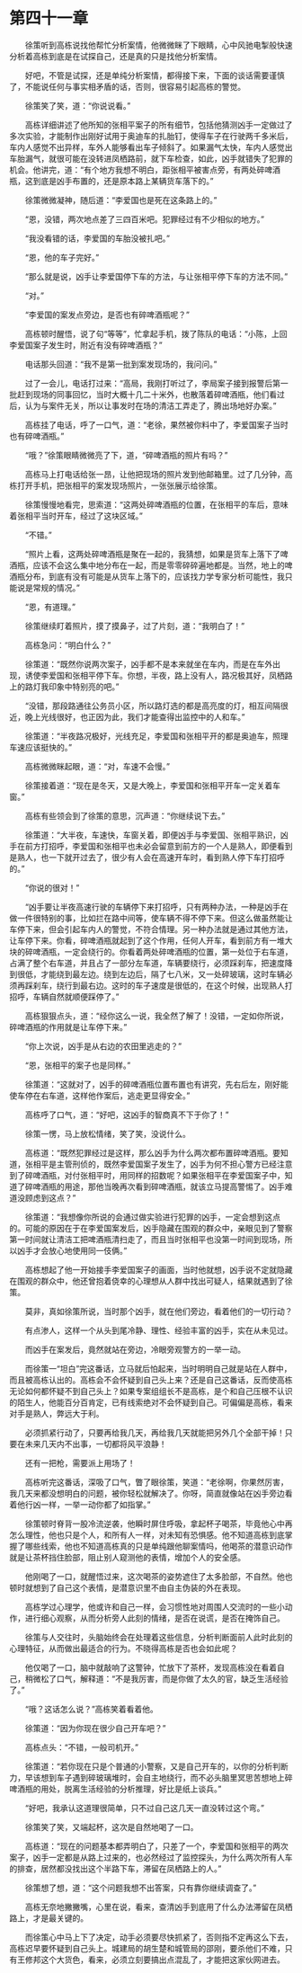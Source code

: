 #	第四十一章

　　徐策听到高栋说找他帮忙分析案情，他微微眯了下眼睛，心中风驰电掣般快速分析着高栋到底是在试探自己，还是真的只是找他分析案情。

　　好吧，不管是试探，还是单纯分析案情，都得接下来，下面的谈话需要谨慎了，不能说任何与事实相矛盾的话，否则，很容易引起高栋的警觉。

　　徐策笑了笑，道：“你说说看。”

　　高栋详细讲述了他所知的张相平案子的所有细节，包括他猜测凶手一定做过了多次实验，才能制作出刚好试用于奥迪车的扎胎钉，使得车子在行驶两千多米后，车内人感觉不出异样，车外人能够看出车子倾斜了。如果漏气太快，车内人感觉出车胎漏气，就很可能在没转进凤栖路前，就下车检查，如此，凶手就错失了犯罪的机会。他讲完，道：“有个地方我想不明白，距张相平被害点旁，有两处碎啤酒瓶，这到底是凶手布置的，还是原本路上某辆货车落下的。”

　　徐策微微凝神，随后道：“李爱国也是死在这条路上的。”

　　“恩，没错，两次地点差了三四百米吧。犯罪经过有不少相似的地方。”

　　“我没看错的话，李爱国的车胎没被扎吧。”

　　“恩，他的车子完好。”

　　“那么就是说，凶手让李爱国停下车的方法，与让张相平停下车的方法不同。”

　　“对。”

　　“李爱国的案发点旁边，是否也有碎啤酒瓶呢？”

　　高栋顿时醒悟，说了句“等等”，忙拿起手机，拨了陈队的电话：“小陈，上回李爱国案子发生时，附近有没有碎啤酒瓶？”

　　电话那头回道：“我不是第一批到案发现场的，我问问。”

　　过了一会儿，电话打过来：“高局，我刚打听过了，李局案子接到报警后第一批赶到现场的同事回忆，当时大概十几二十米外，也散落着碎啤酒瓶，他们看过后，认为与案件无关，所以让事发时在场的清洁工弄走了，腾出场地好办案。”

　　高栋挂了电话，呼了一口气，道：“老徐，果然被你料中了，李爱国案子当时也有碎啤酒瓶。”

　　“哦？”徐策眼睛微微亮了下，道，“碎啤酒瓶的照片有吗？”

　　高栋马上打电话给张一昂，让他把现场的照片发到他邮箱里。过了几分钟，高栋打开手机，把张相平的案发现场照片，一张张展示给徐策。

　　徐策慢慢地看完，思索道：“这两处碎啤酒瓶的位置，在张相平的车后，意味着张相平当时开车，经过了这块区域。”

　　“不错。”

　　“照片上看，这两处碎啤酒瓶是聚在一起的，我猜想，如果是货车上落下了啤酒瓶，应该不会这么集中地分布在一起，而是零零碎碎遍地都是。当然，地上的啤酒瓶分布，到底有没有可能是从货车上落下的，应该找力学专家分析可能性，我只能说是常规的情况。”

　　“恩，有道理。”

　　徐策继续盯着照片，摸了摸鼻子，过了片刻，道：“我明白了！”

　　高栋急问：“明白什么？”

　　徐策道：“既然你说两次案子，凶手都不是本来就坐在车内，而是在车外出现，诱使李爱国和张相平停下车。你想，半夜，路上没有人，路况极其好，凤栖路上的路灯我印象中特别亮的吧。”

　　“没错，那段路通往公务员小区，所以路灯选的都是高亮度的灯，相互间隔很近，晚上光线很好，也正因为此，我们才能查得出监控中的人和车。”

　　徐策道：“半夜路况极好，光线充足，李爱国和张相平开的都是奥迪车，照理车速应该挺快的。”

　　高栋微微眯起眼，道：“对，车速不会慢。”

　　徐策接着道：“现在是冬天，又是大晚上，李爱国和张相平开车一定关着车窗。”

　　高栋有些领会到了徐策的意思，沉声道：“你继续说下去。”

　　徐策道：“大半夜，车速快，车窗关着，即便凶手与李爱国、张相平熟识，凶手在前方打招呼，李爱国和张相平也未必会留意到前方的一个人是熟人，即便看到是熟人，也一下就开过去了，很少有人会在高速开车时，看到熟人停下车打招呼的。”

　　“你说的很对！”

　　“凶手要让半夜高速行驶的车辆停下来打招呼，只有两种办法，一种是凶手在做一件很特别的事，比如拦在路中间等，使车辆不得不停下来。但这么做虽然能让车停下来，但会引起车内人的警觉，不符合情理。另一种办法就是通过其他方法，让车停下来。你看，碎啤酒瓶就起到了这个作用，任何人开车，看到前方有一堆大块的碎啤酒瓶，一定会绕行的。你看着两处碎啤酒瓶的位置，第一处位于右车道，占满了整个右车道，并且占了一部分左车道，车辆要绕行，必须踩刹车，把速度降到很低，才能绕到最左边。绕到左边后，隔了七八米，又一处碎玻璃，这时车辆必须再踩刹车，绕行到最右边。这时的车子速度是很低的，在这个时候，出现熟人打招呼，车辆自然就顺便踩停了。”

　　高栋狠狠点头，道：“经你这么一说，我全然了解了！没错，一定如你所说，碎啤酒瓶的作用就是让车停下来。”

　　“你上次说，凶手是从右边的农田里逃走的？”

　　“恩，张相平的案子也是同样。”

　　徐策道：“这就对了，凶手的碎啤酒瓶位置布置也有讲究，先右后左，刚好能使车停在右车道，这样他作案后，逃走更显得安全。”

　　高栋呼了口气，道：“好吧，这凶手的智商真不下于你了！”

　　徐策一愣，马上放松情绪，笑了笑，没说什么。

　　高栋道：“既然犯罪经过是这样，那么凶手为什么两次都布置碎啤酒瓶。要知道，张相平是主管刑侦的，既然李爱国案子发生了，凶手为何不担心警方已经注意到了碎啤酒瓶，对付张相平时，用同样的招数呢？如果张相平在李爱国案子中，知道了碎啤酒瓶的用途，那他当晚再次看到碎啤酒瓶，就该立马提高警惕了。凶手难道没顾虑到这点？”

　　徐策道：“我想像你所说的会通过做实验进行犯罪的凶手，一定会想到这点的。可能的原因在于在李爱国案发后，凶手隐藏在围观的群众中，亲眼见到了警察第一时间就让清洁工把啤酒瓶清扫走了，而且当时张相平也没第一时间到现场，所以凶手才会放心地使用同一伎俩。”

　　高栋想起了他一开始接手李爱国案子的画面，当时他就想，凶手说不定就隐藏在围观的群众中，他还曾抱着侥幸的心理想从人群中找出可疑人，结果就遇到了徐策。

　　莫非，真如徐策所说，当时那个凶手，就在他们旁边，看着他们的一切行动？

　　有点渗人，这样一个从头到尾冷静、理性、经验丰富的凶手，实在从未见过。

　　而凶手在案发后，竟然就站在旁边，冷眼旁观警方的一举一动。

　　而徐策一“坦白”完这番话，立马就后怕起来，当时明明自己就是站在人群中，而且被高栋认出的。高栋会不会怀疑到自己头上来？还是自己这番话，反而使高栋无论如何都怀疑不到自己头上？如果专案组组长不是高栋，是个和自己压根不认识的陌生人，他能百分百肯定，已有线索绝对不会怀疑到自己。可偏偏是高栋，看来对手是熟人，弊远大于利。

　　必须抓紧行动了，只要再给我几天，再给我几天就能把另外几个全部干掉！只要在未来几天内不出事，一切都将风平浪静！

　　还有一把枪，需要派上用场了！

　　高栋听完这番话，深吸了口气，瞥了眼徐策，笑道：“老徐啊，你果然厉害，我几天来都没想明白的问题，被你轻松就解决了。你呀，简直就像站在凶手旁边看着他行凶一样，一举一动你都了如指掌。”

　　徐策顿时脊背一股冷流逆袭，他瞬时屏住呼吸，拿起杯子喝茶，毕竟他心中再怎么理性，他也只是个人，和所有人一样，对未知有恐惧感。他不知道高栋到底掌握了哪些线索，他也不知道高栋真的只是单纯跟他聊案情吗，他喝茶的潜意识动作就是让茶杯挡住脸部，阻止别人窥测他的表情，增加个人的安全感。

　　他刚喝了一口，就醒悟过来，这次喝茶的姿势遮住了太多脸部，不自然。他也顿时就想到了自己这个表情，是潜意识里不由自主伪装的外在表现。

　　高栋学过心理学，他或许和自己一样，会习惯性地对周围人交流时的一些小动作，进行细心观察，从而分析旁人此刻的情绪，是否在说谎，是否在掩饰自己。

　　徐策与人交往时，头脑始终会在处理着这些信息，分析判断面前人此时此刻的心理特征，从而做出最适合的行为。不晓得高栋是否也会如此呢？

　　他仅喝了一口，脑中就敲响了这警钟，忙放下了茶杯，发现高栋没在看着自己，稍微松了口气，解释道：“不是我厉害，而是你做了太久的官，缺乏生活经验了。”

　　“哦？这话怎么说？”高栋笑着看着他。

　　徐策道：“因为你现在很少自己开车吧？”

　　高栋点头：“不错，一般司机开。”

　　徐策道：“若你现在只是个普通的小警察，又是自己开车的，以你的分析判断力，早该想到车子遇到碎玻璃堆时，会自主地绕行，而不必头脑里冥思苦想地上碎啤酒瓶的用处，脱离生活经验的分析推理，好比是纸上谈兵。”

　　“好吧，我承认这道理很简单，只不过自己这几天一直没转过这个弯。”

　　徐策笑了笑，又端起杯，这次是自然地喝了一口。

　　高栋道：“现在的问题基本都弄明白了，只差了一个，李爱国和张相平的两次案子，凶手一定都是从路上过来的，也必然经过了监控探头，为什么两次所有人车的排查，居然都没找出这个半路下车，滞留在凤栖路上的人。”

　　徐策想了想，道：“这个问题我想不出答案，只有靠你继续调查了。”

　　高栋无奈地撇撇嘴，心里在说，看来，查清凶手到底用了什么办法滞留在凤栖路上，才是最关键的。

　　而徐策心中马上下了决定，动手必须要尽快抓紧了，否则指不定再这么下去，高栋迟早要怀疑到自己头上。城建局的胡生楚和城管局的邵刚，要杀他们不难，只有王修邦这个大货色，看来，必须立刻要搞出点混乱了，才能把这家伙网进去。


